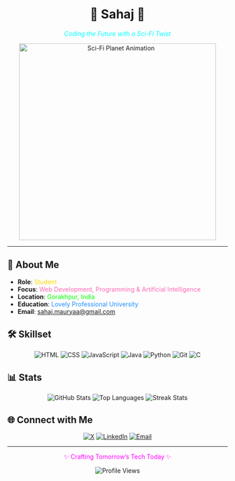 <div align="center">
  <h1> 🌟 Sahaj 🌟 </h1>
  <p style="color: #00FFFF;"><em>Coding the Future with a Sci-Fi Twist</em></p>
  <img src="https://media.giphy.com/media/26FPJGjAwuSAnvJAI/giphy.gif" width="450" alt="Sci-Fi Planet Animation" />
</div>

---

## 🚀 About Me
- **Role**: <span style="color: #FFD700;">Student</span>
- **Focus**: <span style="color: #FF69B4;">Web Development, Programming & Artificial Intelligence</span>
- **Location**: <span style="color: #00FF00;">Gorakhpur, India</span>
- **Education**: <span style="color: #1E90FF;">Lovely Professional University</span>
- **Email**: <a href="mailto:sahaj.mauryaa@gmail.com" style="color: #FFA500;">sahaj.mauryaa@gmail.com</a>

## 🛠️ Skillset
<div align="center">
  <img src="https://img.shields.io/badge/HTML-E34F26?style=for-the-badge&logo=html5&logoColor=white" alt="HTML" />
  <img src="https://img.shields.io/badge/CSS-1572B6?style=for-the-badge&logo=css3&logoColor=white" alt="CSS" />
  <img src="https://img.shields.io/badge/JavaScript-F7DF1E?style=for-the-badge&logo=javascript&logoColor=black" alt="JavaScript" />
  <img src="https://img.shields.io/badge/Java-ED8B00?style=for-the-badge&logo=java&logoColor=white" alt="Java" />
  <img src="https://img.shields.io/badge/Python-3776AB?style=for-the-badge&logo=python&logoColor=white" alt="Python" />
  <img src="https://img.shields.io/badge/Git-F05032?style=for-the-badge&logo=git&logoColor=white" alt="Git" />
  <img src="https://img.shields.io/badge/C-A8B9CC?style=for-the-badge&logo=c&logoColor=black" alt="C" />
</div>

## 📊 Stats
<div align="center">
  <img src="https://github-readme-stats.vercel.app/api?username=Scifi-ally&show_icons=true&theme=onedark&hide_border=true&title_color=58A6FF&text_color=C3E88D&icon_color=FAB387" alt="GitHub Stats" />
  <img src="https://github-readme-stats.vercel.app/api/top-langs/?username=Scifi-ally&layout=compact&theme=onedark&hide_border=true&title_color=58A6FF&text_color=C3E88D" alt="Top Languages" />
  <img src="https://streak-stats.demolab.com?user=Scifi-ally&theme=onedark&hide_border=true&background=1E2A44&stroke=58A6FF&ring=FAB387&fire=FAB387&currStreakNum=C3E88D&sideNums=C3E88D&currStreakLabel=58A6FF&sideLabels=58A6FF&dates=FFFFFF" alt="Streak Stats" />
</div>

## 🌐 Connect with Me
<div align="center">
  <a href="https://x.com/R774Blaze"><img src="https://img.shields.io/badge/X-1DA1F2?style=for-the-badge&logo=x&logoColor=white" alt="X" /></a>
  <a href="https://www.linkedin.com/in/sahaj-maurya/"><img src="https://img.shields.io/badge/LinkedIn-0A66C2?style=for-the-badge&logo=linkedin&logoColor=white" alt="LinkedIn" /></a>
  <a href="mailto:sahaj.mauryaa@gmail.com"><img src="https://img.shields.io/badge/Email-D14836?style=for-the-badge&logo=gmail&logoColor=white" alt="Email" /></a>
</div>

---

<div align="center">
  <p style="color: #FF00FF;">✨ Crafting Tomorrow’s Tech Today ✨</p>
  <img src="https://komarev.com/ghpvc/?username=Scifi-ally&color=00FF00&style=for-the-badge" alt="Profile Views" />
</div>
